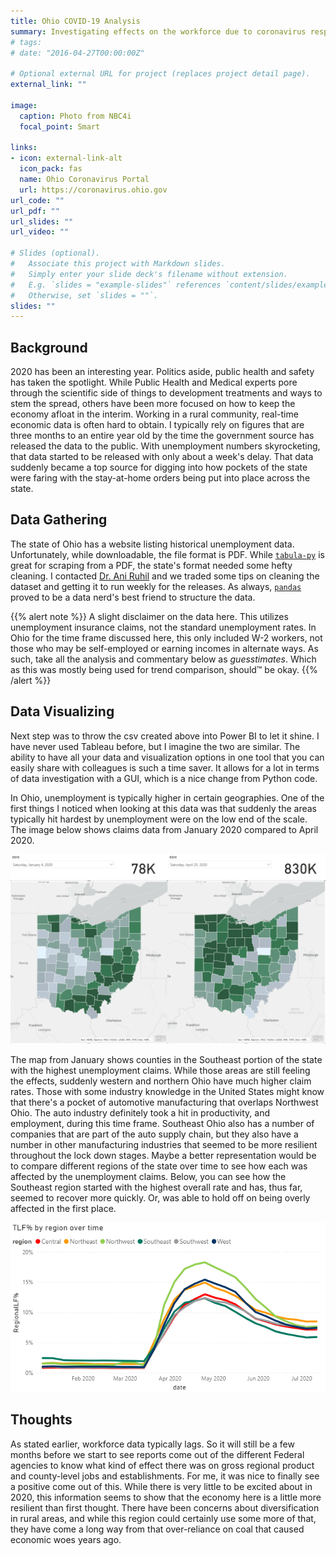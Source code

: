 ```yaml
---
title: Ohio COVID-19 Analysis
summary: Investigating effects on the workforce due to coronavirus response.
# tags: 
# date: "2016-04-27T00:00:00Z"

# Optional external URL for project (replaces project detail page).
external_link: ""

image:
  caption: Photo from NBC4i
  focal_point: Smart

links:
- icon: external-link-alt
  icon_pack: fas
  name: Ohio Coronavirus Portal
  url: https://coronavirus.ohio.gov
url_code: ""
url_pdf: ""
url_slides: ""
url_video: ""

# Slides (optional).
#   Associate this project with Markdown slides.
#   Simply enter your slide deck's filename without extension.
#   E.g. `slides = "example-slides"` references `content/slides/example-slides.md`.
#   Otherwise, set `slides = ""`.
slides: ""
---
```


## Background

2020 has been an interesting year. Politics aside, public health and safety has taken the spotlight. While Public Health and Medical experts pore through the scientific side of things to development treatments and ways to stem the spread, others have been more focused on how to keep the economy afloat in the interim. Working in a rural community, real-time economic data is often hard to obtain. I typically rely on figures that are three months to an entire year old by the time the government source has released the data to the public. With unemployment numbers skyrocketing, that data started to be released with only about a week's delay. That data suddenly became a top source for digging into how pockets of the state were faring with the stay-at-home orders being put into place across the state.

## Data Gathering

The state of Ohio has a website listing historical unemployment data. Unfortunately, while downloadable, the file format is PDF. While [`tabula-py`](https://github.com/chezou/tabula-py) is great for scraping from a PDF, the state's format needed some hefty cleaning. I contacted [Dr. Ani Ruhil](https://aniruhil.org) and we traded some tips on cleaning the dataset and getting it to run weekly for the releases. As always, [`pandas`](https://pandas.pydata.org/) proved to be a data nerd's best friend to structure the data.

{{% alert note %}}
A slight disclaimer on the data here. This utilizes unemployment insurance claims, not the standard unemployment rates. In Ohio for the time frame discussed here, this only included W-2 workers, not those who may be self-employed or earning incomes in alternate ways. As such, take all the analysis and commentary below as *guesstimates*. Which as this was mostly being used for trend comparison, should™ be okay.
{{% /alert %}}

## Data Visualizing

Next step was to throw the csv created above into Power BI to let it shine. I have never used Tableau before, but I imagine the two are similar. The ability to have all your data and visualization options in one tool that you can easily share with colleagues is such a time saver. It allows for a lot in terms of data investigation with a GUI, which is a nice change from Python code.

In Ohio, unemployment is typically higher in certain geographies. One of the first things I noticed when looking at this data was that suddenly the areas typically hit hardest by unemployment were on the low end of the scale. The image below shows claims data from January 2020 compared to April 2020.

![Ohio Unemployment Claims - January 2020 vs April 2020](unemployment-comparison.png)

The map from January shows counties in the Southeast portion of the state with the highest unemployment claims. While those areas are still feeling the effects, suddenly western and northern Ohio have much higher claim rates. Those with some industry knowledge in the United States might know that there's a pocket of automotive manufacturing that overlaps Northwest Ohio. The auto industry definitely took a hit in productivity, and employment, during this time frame. Southeast Ohio also has a number of companies that are part of the auto supply chain, but they also have a number in other manufacturing industries that seemed to be more resilient throughout the lock down stages. Maybe a better representation would be to compare different regions of the state over time to see how each was affected by the unemployment claims. Below, you can see how the Southeast region started with the highest overall rate and has, thus far, seemed to recover more quickly. Or, was able to hold off on being overly affected in the first place.

![Ohio Unemployment Claims by Region](claims-over-time.png)

## Thoughts

As stated earlier, workforce data typically lags. So it will still be a few months before we start to see reports come out of the different Federal agencies to know what kind of effect there was on gross regional product and county-level jobs and establishments. For me, it was nice to finally see a positive come out of this. While there is very little to be excited about in 2020, this information seems to show that the economy here is a little more resilient than first thought. There have been concerns about diversification in rural areas, and while this region could certainly use some more of that, they have come a long way from that over-reliance on coal that caused economic woes years ago.
